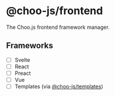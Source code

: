 # @choo-js/frontend

The Choo.js frontend framework manager.

## Frameworks

- [ ] Svelte
- [ ] React
- [ ] Preact
- [ ] Vue
- [ ] Templates (via [@choo-js/templates](../templates/))
